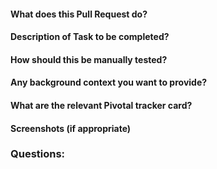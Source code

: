 #### What does this Pull Request do?
#### Description of Task to be completed?
#### How should this be manually tested?
#### Any background context you want to provide?
#### What are the relevant Pivotal tracker card?
#### Screenshots (if appropriate)
### Questions:
